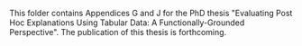 This folder contains Appendices G and J for the PhD thesis "Evaluating Post Hoc Explanations Using Tabular Data: A Functionally-Grounded Perspective". The publication of this thesis is forthcoming.